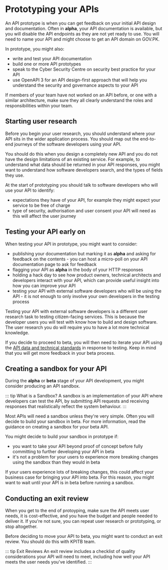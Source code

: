# Prototyping your APIs

An API prototype is when you can get feedback on your initial API design and documentation. Often in **alpha**, your API documentation is available, but you will disable the API endpoints as they are not yet ready to use. You will need to name your API and might choose to get an API domain on GOV.PK.

In prototype, you might also:

- write and test your API documentation
- build one or more API prototypes
- speak to the Cyber Security Centre on security best practice for your API
- use OpenAPI 3 for an API design-first approach that will help you understand the security and governance aspects to your API

If members of your team have not worked on an API before, or one with a similar architecture, make sure they all clearly understand the roles and responsibilities within your team.

## Starting user research 
Before you begin your user research, you should understand where your API sits in the wider application process. You should map out the end-to-end journeys of the software developers using your API.

You should do this when you design a completely new API and you do not have the design limitations of an existing service. For example, to understand what data should be returned in your API responses, you might want to understand how software developers search, and the types of fields they use.

At the start of prototyping you should talk to software developers who will use your API to identify:

- expectations they have of your API, for example they might expect your service to be free of charge
- type of security, authorisation and user consent your API will need as this will affect the user journey

## Testing your API early on
When testing your API in prototype, you might want to consider:

- publishing your documentation but marking it as **alpha** and asking for feedback on the contents - you can host a micro-poll on your API documentation page to ask for feedback
- flagging your API as **alpha** in the body of your HTTP responses
- holding a hack day to see how product owners, technical architects and developers interact with your API, which can provide useful insight into how you can improve your API
- testing your API with external software developers who will be using the API - it is not enough to only involve your own developers in the testing process

Testing your API with external software developers is a different user research task to testing citizen-facing services. This is because the developer users you will test with know how to build and design software. The user research you do will require you to have a lot more technical knowledge.

If you decide to proceed to beta, you will then need to iterate your API using the [API data and technical standards](/technology/api-standards) in response to testing. Keep in mind that you will get more feedback in your beta process.

## Creating a sandbox for your API
During the **alpha** or **beta** stage of your API development, you might consider producing an API sandbox. 

::: tip What is a Sandbox?
A sandbox is an implementation of your API where developers can test the API, by submitting API requests and receiving responses that realistically reflect the system behaviour.
:::

Most APIs will need a sandbox unless they're very simple. Often you will decide to build your sandbox in beta. For more information, read the guidance on creating a sandbox for your beta API.

You might decide to build your sandbox in prototype if:

- you want to take your API beyond proof of concept before fully committing to further developing your API in beta
- it's not a problem for your users to experience more breaking changes using the sandbox than they would in beta

If your users experience lots of breaking changes, this could affect your business case for bringing your API into beta. For this reason, you might want to wait until your API is in beta before running a sandbox.

## Conducting an exit review
When you get to the end of protoyping, make sure the API meets user needs, it is cost-effective, and you have the budget and people needed to deliver it. If you're not sure, you can repeat user research or prototyping, or stop altogether.

Before deciding to move your API to beta, you might want to conduct an exit review. You should do this with KPITB team.

::: tip Exit Reviews
An exit review includes a checklist of quality considerations your API will need to meet, including how well your API meets the user needs you've identified.
:::